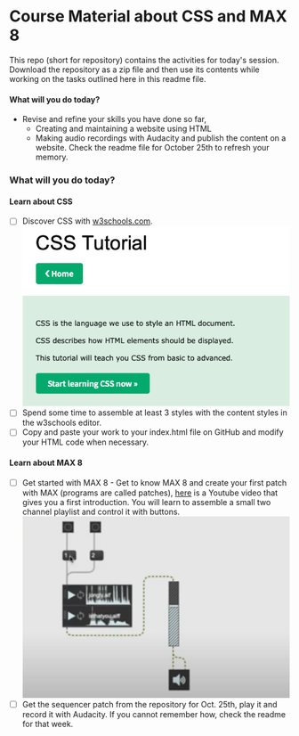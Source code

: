 # Course Material about CSS and MAX 8

This repo (short for repository) contains the activities for today's session. Download the repository as a zip file and then use its contents while working on the tasks outlined here in this readme file.

#### What will you do today?
- Revise and refine your skills you have done so far,
  - Creating and maintaining a website using HTML
  - Making audio recordings with Audacity and publish the content on a website.
Check the readme file for October 25th to refresh your memory.

### What will you do today?
#### Learn about CSS
- [ ] Discover CSS with [w3schools.com](https://www.w3schools.com/css/default.asp). ![What is CSS about?](221108_CSS_w3schools_Intro.png)
- [ ] Spend some time to assemble at least 3 styles with the content styles in the w3schools editor.
- [ ] Copy and paste your work to your index.html file on GitHub and modify your HTML code when necessary. 

#### Learn about MAX 8
- [ ] Get started with MAX 8 - Get to know MAX 8 and create your first patch with MAX (programs are called patches), [here](https://youtu.be/XQIWh4AnluI) is a Youtube video that gives you a first introduction. You will learn to assemble a small two channel playlist and control it with buttons. ![audioplayer](221108_AudioPlayer_in_MAX.png)
- [ ] Get the sequencer patch from the repository for Oct. 25th, play it and record it with Audacity. If you cannot remember how, check the readme for that week.

